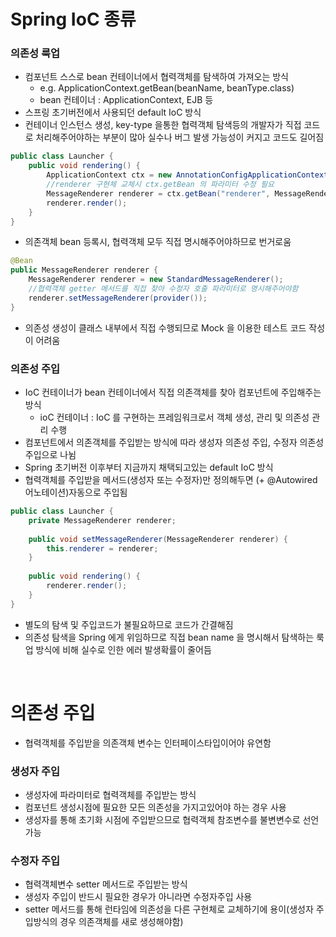 # Spring IoC 종류
### 의존성 룩업
* 컴포넌트 스스로 bean 컨테이너에서 협력객체를 탐색하여 가져오는 방식
   * e.g. ApplicationContext.getBean(beanName, beanType.class)
   * bean 컨테이너 : ApplicationContext, EJB 등
* 스프링 초기버전에서 사용되던 default IoC 방식
* 컨테이너 인스턴스 생성, key-type 을통한 협력객체 탐색등의 개발자가 직접 코드로 처리해주어야하는 부분이 많아 실수나 버그 발생 가능성이 커지고 코드도 길어짐
```java
public class Launcher {
	public void rendering() {
		ApplicationContext ctx = new AnnotationConfigApplicationContext(BeanConfiguration.class);
		//renderer 구현체 교체시 ctx.getBean 의 파라미터 수정 필요
		MessageRenderer renderer = ctx.getBean("renderer", MessageRenderer.class);
		renderer.render();
	}
}
```
* 의존객체 bean 등록시, 협력객체 모두 직접 명시해주어야하므로 번거로움
```java
@Bean
public MessageRenderer renderer {
	MessageRenderer renderer = new StandardMessageRenderer();
	//협력객체 getter 메서드를 직접 찾아 수정자 호출 파라미터로 명시해주어야함
	renderer.setMessageRenderer(provider());
}
```
* 의존성 생성이 클래스 내부에서 직접 수행되므로 Mock 을 이용한 테스트 코드 작성이 어려움

### 의존성 주입
* IoC 컨테이너가 bean 컨테이너에서 직접 의존객체를 찾아 컴포넌트에 주입해주는 방식
   * ioC 컨테이너 : IoC 를 구현하는 프레임워크로서 객체 생성, 관리 및 의존성 관리 수행
* 컴포넌트에서 의존객체를 주입받는 방식에 따라 생성자 의존성 주입, 수정자 의존성 주입으로 나뉨
* Spring 초기버전 이후부터 지금까지 채택되고있는 default IoC 방식
* 협력객체를 주입받을 메서드(생성자 또는 수정자)만 정의해두면 (+ @Autowired 어노테이션)자동으로 주입됨
```java
public class Launcher {
	private MessageRenderer renderer;
	
	public void setMessageRenderer(MessageRenderer renderer) {
		this.renderer = renderer;
	}
	
	public void rendering() {
		renderer.render();
	}
}
```
* 별도의 탐색 및 주입코드가 불필요하므로 코드가 간결해짐
* 의존성 탐색을 Spring 에게 위임하므로 직접 bean name 을 명시해서 탐색하는 룩업 방식에 비해 실수로 인한 에러 발생확률이 줄어듬

<br>

# 의존성 주입
* 협력객체를 주입받을 의존객체 변수는 인터페이스타입이어야 유연함

### 생성자 주입
* 생성자에 파라미터로 협력객체를 주입받는 방식
* 컴포넌트 생성시점에 필요한 모든 의존성을 가지고있어야 하는 경우 사용
* 생성자를 통해 초기화 시점에 주입받으므로 협력객체 참조변수를 불변변수로 선언 가능

### 수정자 주입
* 협력객체변수 setter 메서드로 주입받는 방식
* 생성자 주입이 반드시 필요한 경우가 아니라면 수정자주입 사용
* setter 메서드를 통해 런타임에 의존성을 다른 구현체로 교체하기에 용이(생성자 주입방식의 경우 의존객체를 새로 생성해야함)

